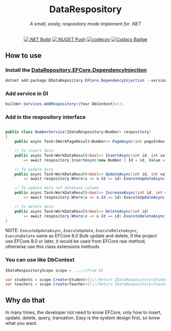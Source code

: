 <h1 align="center">
DataRespository
</h1>

<h6 align="center">
A small, easily, respository mode implement for .NET
</h6>

<div align="center">

[![.NET Build](https://github.com/Cricle/DataRepository/actions/workflows/dotnet.yml/badge.svg)](https://github.com/Cricle/DataRepository/actions/workflows/dotnet.yml)
[![.NUGET Push](https://github.com/Cricle/DataRepository/actions/workflows/nuget.yml/badge.svg)](https://github.com/Cricle/DataRepository/actions/workflows/nuget.yml)
[![codecov](https://codecov.io/gh/Cricle/DataRepository/graph/badge.svg?token=XOmsOPqYJU)](https://codecov.io/gh/Cricle/DataRepository)
[![Codacy Badge](https://app.codacy.com/project/badge/Grade/fdb99efc07604de9b23709cd19e2d863)](https://app.codacy.com/gh/Cricle/DataRepository/dashboard?utm_source=gh&utm_medium=referral&utm_content=&utm_campaign=Badge_grade)

</div>

## How to use

### Install the [DataRepository.EFCore.DependencyInjection](https://www.nuget.org/packages/DDataRepository.EFCore.DependencyInjection)

```powershell
dotnet add package DDataRepository.EFCore.DependencyInjection --version 1.0.3
```

### Add service in DI

```csharp
builder.Services.AddRespository<{Your DbContext}>();
```

### Add in the respository interface

```csharp

public class NumberService(IDataRespository<Number> respository)
{
    public async Task<IWorkPageResult<Number>> PageAsync(int pageIndex, int pageSize) => await respository.PageQueryAsync(pageIndex, pageSize);

    // To insert data
    public async Task<WorkDataResult<bool>> InsertAsync(int id, int value)
        => await respository.InsertAsync(new Number { Id = id, Value = value }) > 0;

    // To update data
    public async Task<WorkDataResult<bool>> UpdateAsync(int id, int value)
        => await respository.Where(x => x.Id == id).ExecuteUpdateAsync(x => x.SetProperty(y => y.Value, value)) > 0;

    // To update data ref database column
    public async Task<WorkDataResult<bool>> IncreaseAsync(int id, int value)
        => await respository.Where(x => x.Id == id).ExecuteUpdateAsync(x => x.SetProperty(y => y.Value, y => y.Value + value)) > 0;

    // To delete data
    public async Task<WorkDataResult<bool>> DeleteAsync(int id)
        => await respository.Where(x => x.Id == id).ExecuteDeleteAsync() > 0;
}

```

NOTE: `ExecuteUpdateAsync`, `ExecuteUpdate`, `ExecuteDeleteAsync`, `ExecuteDelete` same as EFCore 8.0 Bulk update and delete, if the project use EFCore 8.0 or later, it would be used from EFCore raw method, otherwise use this class extensions methods

### You can use like DbContext

```csharp
IDataRespositoryScope scope = ...;//From DI

var students = scope.Create<Student>();//Return IDataRespository<Student>
var teachers = scope.Create<Teacher>();//Return IDataRespository<Teacher>

```

## Why do that

In many times, the developer not need to know EFCore, only how to insert, update, delete, query, transation. Easy is the system design first, so know what you want.
